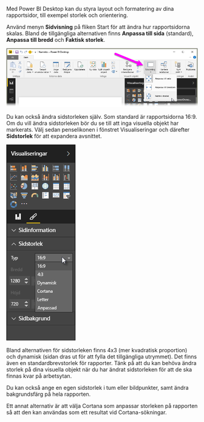 Med Power BI Desktop kan du styra layout och formatering av dina rapportsidor, till exempel storlek och orientering.

Använd menyn **Sidvisning** på fliken Start för att ändra hur rapportsidorna skalas. Bland de tillgängliga alternativen finns **Anpassa till sida** (standard), **Anpassa till bredd** och **Faktisk storlek**.

![](media/3-11-page-layout-formatting/3-11_1.png)

Du kan också ändra sidstorleken själv. Som standard är rapportsidorna 16:9. Om du vill ändra sidstorleken bör du se till att inga visuella objekt har markerats. Välj sedan penselikonen i fönstret Visualiseringar och därefter **Sidstorlek** för att expandera avsnittet.

![](media/3-11-page-layout-formatting/3-11_2.png)

Bland alternativen för sidstorleken finns 4x3 (mer kvadratisk proportion) och dynamisk (sidan dras ut för att fylla det tillgängliga utrymmet). Det finns även en standardbrevstorlek för rapporter. Tänk på att du kan behöva ändra storlek på dina visuella objekt när du har ändrat sidstorleken för att de ska finnas kvar på arbetsytan.

Du kan också ange en egen sidstorlek i tum eller bildpunkter, samt ändra bakgrundsfärg på hela rapporten.

Ett annat alternativ är att välja Cortana som anpassar storleken på rapporten så att den kan användas som ett resultat vid Cortana-sökningar.

